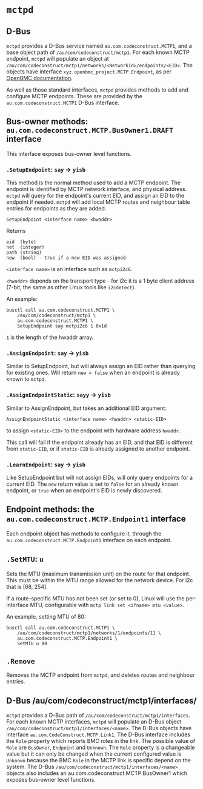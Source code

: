 # `mctpd`

## D-Bus

`mctpd` provides a D-Bus service named `au.com.codeconstruct.MCTP1`, and a base
object path of `/au/com/codeconstruct/mctp1`. For each known MCTP endpoint,
`mctpd` will populate an object at
`/au/com/codeconstruct/mctp1/networks/<NetworkId>/endpoints/<EID>`. The objects have
interface `xyz.openbmc_project.MCTP.Endpoint`, as per [OpenBMC
documentation](https://github.com/openbmc/phosphor-dbus-interfaces/tree/master/yaml/xyz/openbmc_project/MCTP).

As well as those standard interfaces, `mctpd` provides methods to add and
configure MCTP endpoints. These are provided by the `au.com.codeconstruct.MCTP1`
D-Bus interface.

## Bus-owner methods: `au.com.codeconstruct.MCTP.BusOwner1.DRAFT` interface

This interface exposes bus-owner level functions.

### `.SetupEndpoint`: `say` → `yisb`

This method is the normal method used to add a MCTP endpoint. The endpoint is
identified by MCTP network interface, and physical address. `mctpd` will query
for the endpoint's current EID, and assign an EID to the endpoint if needed.
`mctpd` will add local MCTP routes and neighbour table entries for endpoints as
they are added.

`SetupEndpoint <interface name> <hwaddr>`

Returns
```
eid  (byte)
net  (integer)
path (string)
new  (bool) - true if a new EID was assigned
```

`<interface name>` is an interface such as `mctpi2c6`.

`<hwaddr>` depends on the transport type - for i2c it is a 1 byte client address
(7-bit, the same as other Linux tools like `i2cdetect`).


An example:

```shell
busctl call au.com.codeconstruct.MCTP1 \
    /au/com/codeconstruct/mctp1 \
    au.com.codeconstruct.MCTP1 \
    SetupEndpoint say mctpi2c6 1 0x1d
```
`1` is the length of the hwaddr array.

### `.AssignEndpoint`: `say` → `yisb`

Similar to SetupEndpoint, but will always assign an EID rather than querying for
existing ones. Will return `new = false` when an endpoint is already known to
`mctpd`.

### `.AssignEndpointStatic`: `sayy` → `yisb`

Similar to AssignEndpoint, but takes an additional EID argument:

```
AssignEndpointStatic <interface name> <hwaddr> <static-EID>
```

to assign `<static-EID>` to the endpoint with hardware address `hwaddr`.

This call will fail if the endpoint already has an EID, and that EID is
different from `static-EID`, or if `static-EID` is already assigned to another
endpoint.

### `.LearnEndpoint`: `say` → `yisb`

Like SetupEndpoint but will not assign EIDs, will only query endpoints for a
current EID. The `new` return value is set to `false` for an already known
endpoint, or `true` when an endpoint's EID is newly discovered.

## Endpoint methods: the `au.com.codeconstruct.MCTP.Endpoint1` interface

Each endpoint object has methods to configure it, through the
`au.com.codeconstruct.MCTP.Endpoint1` interface on each endpoint.

## `.SetMTU`: `u`

Sets the MTU (maximum transmission unit) on the route for that endpoint. This
must be within the MTU range allowed for the network device. For i2c that is
[68, 254].

If a route-specific MTU has not been set (or set to 0), Linux will use the
per-interface MTU, configurable with `mctp link set <ifname> mtu <value>`.

An example, setting MTU of 80:

```shell
busctl call au.com.codeconstruct.MCTP1 \
    /au/com/codeconstruct/mctp1/networks/1/endpoints/11 \
    au.com.codeconstruct.MCTP.Endpoint1 \
    SetMTU u 80
```

## `.Remove`

Removes the MCTP endpoint from `mctpd`, and deletes routes and neighbour entries.

## D-Bus /au/com/codeconstruct/mctp1/interfaces/<name>

`mctpd` provides a D-Bus path of `/au/com/codeconstruct/mctp1/interfaces`.
For each known MCTP interfaces, `mctpd` will populate an D-Bus object
`/au/com/codeconstruct/mctp1/interfaces/<name>`. The D-Bus objects have
interface `au.com.CodeConstruct.MCTP.Link1`.
The D-Bus interface includes the `Role` property which reports BMC roles
in the link. The possible value of `Role` are `BusOwner`, `Endpoint` and
`Unknown`. The `Role` property is a changeable value but it can only be
changed when the current configured value is `Unknown` because the BMC
`Role` in the MCTP link is specific depend on the system.
The D-Bus `/au/com/codeconstruct/mctp1/interfaces/<name>` objects also
includes an au.com.codeconstruct.MCTP.BusOwner1 which exposes bus-owner
level functions.
